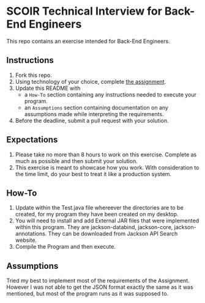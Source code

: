 # SCOIR Technical Interview for Back-End Engineers
This repo contains an exercise intended for Back-End Engineers.

## Instructions
1. Fork this repo.
1. Using technology of your choice, complete [the assignment](./Assignment.md).
1. Update this README with
    * a `How-To` section containing any instructions needed to execute your program.
    * an `Assumptions` section containing documentation on any assumptions made while interpreting the requirements.
1. Before the deadline, submit a pull request with your solution.

## Expectations
1. Please take no more than 8 hours to work on this exercise. Complete as much as possible and then submit your solution.
1. This exercise is meant to showcase how you work. With consideration to the time limit, do your best to treat it like a production system.

## How-To
1. Update within the Test.java file whereever the directories are to be created, for my program they have been created on my desktop.
2. You will need to install and add External JAR files that were implemented within this program. They are 
   jackson-databind, jackson-core, jackson-annotations. They can be downloaded from Jackson API Search website. 
3. Compile the Program and then execute.

## Assumptions
Tried my best to implement most of the requirements of the Assignment. However I was not able to get the JSON format exactly the same as
it was mentioned, but most of the program runs as it was supposed to. 



